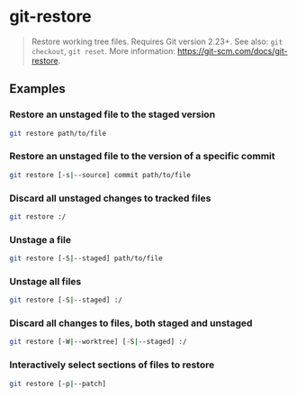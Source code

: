 # git-restore

> Restore working tree files. Requires Git version 2.23+. See also: `git checkout`, `git reset`. More information: <https://git-scm.com/docs/git-restore>.

## Examples

### Restore an unstaged file to the staged version

```bash
git restore path/to/file
```

### Restore an unstaged file to the version of a specific commit

```bash
git restore [-s|--source] commit path/to/file
```

### Discard all unstaged changes to tracked files

```bash
git restore :/
```

### Unstage a file

```bash
git restore [-S|--staged] path/to/file
```

### Unstage all files

```bash
git restore [-S|--staged] :/
```

### Discard all changes to files, both staged and unstaged

```bash
git restore [-W|--worktree] [-S|--staged] :/
```

### Interactively select sections of files to restore

```bash
git restore [-p|--patch]
```
